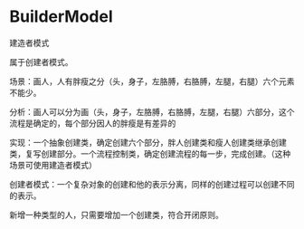 # BuilderModel

建造者模式

属于创建者模式。

场景：画人，人有胖瘦之分（头，身子，左胳膊，右胳膊，左腿，右腿）六个元素不能少。

 

分析：画人可以分为画（头，身子，左胳膊，右胳膊，左腿，右腿）六部分，这个流程是确定的，每个部分因人的胖瘦是有差异的

 

实现：一个抽象创建类，确定创建六个部分，胖人创建类和瘦人创建类继承创建类，复写创建部分。一个流程控制类，确定创建流程的每一步，完成创建。（这种场景可使用建造者模式）

 

创建者模式：一个复杂对象的创建和他的表示分离，同样的创建过程可以创建不同的表示。

 

新增一种类型的人，只需要增加一个创建类，符合开闭原则。